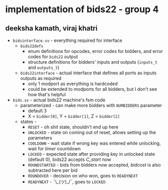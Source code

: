 # implementation of bids22 - group 4
## deeksha kamath, viraj khatri

* `bidsinterface.sv` - everything required for interface
  * `bids22defs`
    * enum definitions for opcodes, error codes for bidders, and error codes for `bids22` output
    * structure definitions for bidders' inputs and outputs (`inputs_t` and `outputs_t`)
  * `bids22interface` - actual interface that defines all ports as inputs outputs as required
    * only 1 modport as everything is hardcoded
    * could be extended to modports for all bidders, but I don't see how that's helpful
* `bids.sv` - actual bids22 machine's fsm code
  * parameterized - can make more bidders with `NUMBIDDERS` parameter
    * default 3
    * X = `bidder[0]`, Y = `bidder[1]`, Z = `bidder[2]`
  * states -
    * `RESET` - oh shit state, shouldn't end up here
    * `UNLOCKED` - state on coming out of reset, allows setting up the parameters
    * `COOLDOWN` - wait state if wrong key was entered while unlocking, wait for *timer* countdown
    * `LOCKED` - expected state after providing key in unlocked state (default 0), bids22 accepts *C_start* now
    * `ROUNDSTARTED` - bids from bidders now accepted, *bidcost* is also subtracted here per bid
    * `ROUNDOVER` - decision on who won, goes to `READYNEXT`
    * `READYNEXT` - ¯\\\_(ツ)_/¯, goes to `LOCKED`
